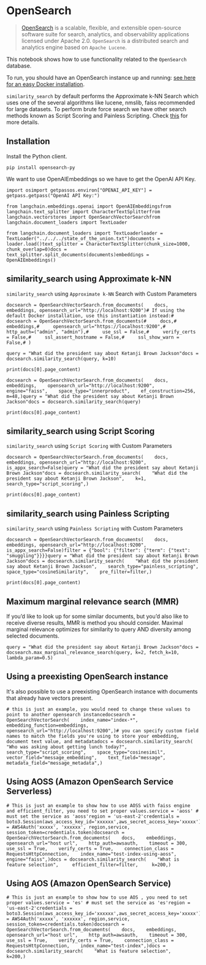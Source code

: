 OpenSearch
==========

> [OpenSearch](https://opensearch.org/) is a scalable, flexible, and extensible open-source software suite for search, analytics, and observability applications licensed under Apache 2.0. `OpenSearch` is a distributed search and analytics engine based on `Apache Lucene`.

This notebook shows how to use functionality related to the `OpenSearch` database.

To run, you should have an OpenSearch instance up and running: [see here for an easy Docker installation](https://hub.docker.com/r/opensearchproject/opensearch).

`similarity_search` by default performs the Approximate k-NN Search which uses one of the several algorithms like lucene, nmslib, faiss recommended for large datasets. To perform brute force search we have other search methods known as Script Scoring and Painless Scripting. Check [this](https://opensearch.org/docs/latest/search-plugins/knn/index/) for more details.

Installation[](#installation "Direct link to Installation")
------------------------------------------------------------

Install the Python client.

    pip install opensearch-py

We want to use OpenAIEmbeddings so we have to get the OpenAI API Key.

    import osimport getpassos.environ["OPENAI_API_KEY"] = getpass.getpass("OpenAI API Key:")

    from langchain.embeddings.openai import OpenAIEmbeddingsfrom langchain.text_splitter import CharacterTextSplitterfrom langchain.vectorstores import OpenSearchVectorSearchfrom langchain.document_loaders import TextLoader

    from langchain.document_loaders import TextLoaderloader = TextLoader("../../../state_of_the_union.txt")documents = loader.load()text_splitter = CharacterTextSplitter(chunk_size=1000, chunk_overlap=0)docs = text_splitter.split_documents(documents)embeddings = OpenAIEmbeddings()

similarity\_search using Approximate k-NN[](#similarity_search-using-approximate-k-nn "Direct link to similarity_search using Approximate k-NN")
-------------------------------------------------------------------------------------------------------------------------------------------------

`similarity_search` using `Approximate k-NN` Search with Custom Parameters

    docsearch = OpenSearchVectorSearch.from_documents(    docs, embeddings, opensearch_url="http://localhost:9200")# If using the default Docker installation, use this instantiation instead:# docsearch = OpenSearchVectorSearch.from_documents(#     docs,#     embeddings,#     opensearch_url="https://localhost:9200",#     http_auth=("admin", "admin"),#     use_ssl = False,#     verify_certs = False,#     ssl_assert_hostname = False,#     ssl_show_warn = False,# )

    query = "What did the president say about Ketanji Brown Jackson"docs = docsearch.similarity_search(query, k=10)

    print(docs[0].page_content)

    docsearch = OpenSearchVectorSearch.from_documents(    docs,    embeddings,    opensearch_url="http://localhost:9200",    engine="faiss",    space_type="innerproduct",    ef_construction=256,    m=48,)query = "What did the president say about Ketanji Brown Jackson"docs = docsearch.similarity_search(query)

    print(docs[0].page_content)

similarity\_search using Script Scoring[](#similarity_search-using-script-scoring "Direct link to similarity_search using Script Scoring")
-------------------------------------------------------------------------------------------------------------------------------------------

`similarity_search` using `Script Scoring` with Custom Parameters

    docsearch = OpenSearchVectorSearch.from_documents(    docs, embeddings, opensearch_url="http://localhost:9200", is_appx_search=False)query = "What did the president say about Ketanji Brown Jackson"docs = docsearch.similarity_search(    "What did the president say about Ketanji Brown Jackson",    k=1,    search_type="script_scoring",)

    print(docs[0].page_content)

similarity\_search using Painless Scripting[](#similarity_search-using-painless-scripting "Direct link to similarity_search using Painless Scripting")
-------------------------------------------------------------------------------------------------------------------------------------------------------

`similarity_search` using `Painless Scripting` with Custom Parameters

    docsearch = OpenSearchVectorSearch.from_documents(    docs, embeddings, opensearch_url="http://localhost:9200", is_appx_search=False)filter = {"bool": {"filter": {"term": {"text": "smuggling"}}}}query = "What did the president say about Ketanji Brown Jackson"docs = docsearch.similarity_search(    "What did the president say about Ketanji Brown Jackson",    search_type="painless_scripting",    space_type="cosineSimilarity",    pre_filter=filter,)

    print(docs[0].page_content)

Maximum marginal relevance search (MMR)[](#maximum-marginal-relevance-search-mmr "Direct link to Maximum marginal relevance search (MMR)")
-------------------------------------------------------------------------------------------------------------------------------------------

If you’d like to look up for some similar documents, but you’d also like to receive diverse results, MMR is method you should consider. Maximal marginal relevance optimizes for similarity to query AND diversity among selected documents.

    query = "What did the president say about Ketanji Brown Jackson"docs = docsearch.max_marginal_relevance_search(query, k=2, fetch_k=10, lambda_param=0.5)

Using a preexisting OpenSearch instance[](#using-a-preexisting-opensearch-instance "Direct link to Using a preexisting OpenSearch instance")
---------------------------------------------------------------------------------------------------------------------------------------------

It's also possible to use a preexisting OpenSearch instance with documents that already have vectors present.

    # this is just an example, you would need to change these values to point to another opensearch instancedocsearch = OpenSearchVectorSearch(    index_name="index-*",    embedding_function=embeddings,    opensearch_url="http://localhost:9200",)# you can specify custom field names to match the fields you're using to store your embedding, document text value, and metadatadocs = docsearch.similarity_search(    "Who was asking about getting lunch today?",    search_type="script_scoring",    space_type="cosinesimil",    vector_field="message_embedding",    text_field="message",    metadata_field="message_metadata",)

Using AOSS (Amazon OpenSearch Service Serverless)[](#using-aoss-amazon-opensearch-service-serverless "Direct link to Using AOSS (Amazon OpenSearch Service Serverless)")
-------------------------------------------------------------------------------------------------------------------------------------------------------------------------

    # This is just an example to show how to use AOSS with faiss engine and efficient_filter, you need to set proper values.service = 'aoss' # must set the service as 'aoss'region = 'us-east-2'credentials = boto3.Session(aws_access_key_id='xxxxxx',aws_secret_access_key='xxxxx').get_credentials()awsauth = AWS4Auth('xxxxx', 'xxxxxx', region,service, session_token=credentials.token)docsearch = OpenSearchVectorSearch.from_documents(    docs,    embeddings,    opensearch_url="host url",    http_auth=awsauth,    timeout = 300,    use_ssl = True,    verify_certs = True,    connection_class = RequestsHttpConnection,    index_name="test-index-using-aoss",    engine="faiss",)docs = docsearch.similarity_search(    "What is feature selection",     efficient_filter=filter,     k=200,)

Using AOS (Amazon OpenSearch Service)[](#using-aos-amazon-opensearch-service "Direct link to Using AOS (Amazon OpenSearch Service)")
-------------------------------------------------------------------------------------------------------------------------------------

    # This is just an example to show how to use AOS , you need to set proper values.service = 'es' # must set the service as 'es'region = 'us-east-2'credentials = boto3.Session(aws_access_key_id='xxxxxx',aws_secret_access_key='xxxxx').get_credentials()awsauth = AWS4Auth('xxxxx', 'xxxxxx', region,service, session_token=credentials.token)docsearch = OpenSearchVectorSearch.from_documents(    docs,    embeddings,    opensearch_url="host url",    http_auth=awsauth,    timeout = 300,    use_ssl = True,    verify_certs = True,    connection_class = RequestsHttpConnection,    index_name="test-index",)docs = docsearch.similarity_search(    "What is feature selection",     k=200,)